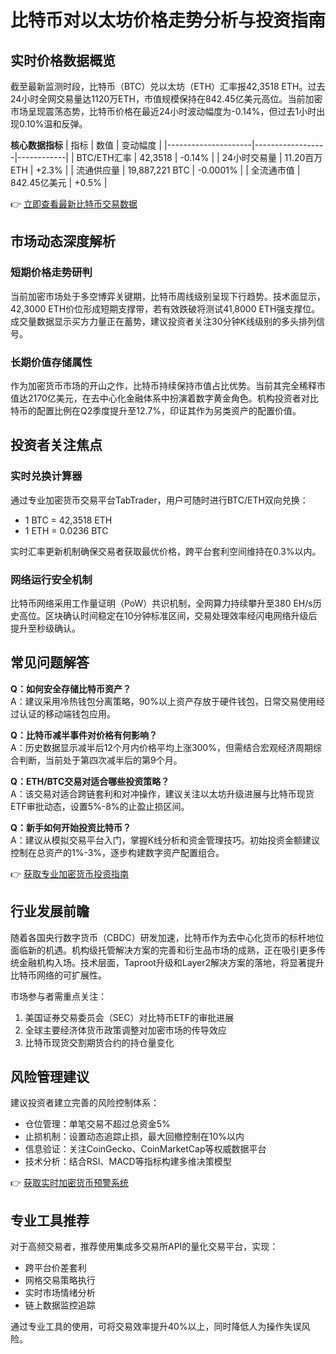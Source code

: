 # 比特币对以太坊价格走势分析与投资指南

## 实时价格数据概览

截至最新监测时段，比特币（BTC）兑以太坊（ETH）汇率报42,3518 ETH。过去24小时全网交易量达1120万ETH，市值规模保持在842.45亿美元高位。当前加密市场呈现震荡态势，比特币价格在最近24小时波动幅度为-0.14%，但过去1小时出现0.10%温和反弹。

**核心数据指标**
| 指标                | 数值             | 变动幅度   |
|---------------------|------------------|------------|
| BTC/ETH汇率         | 42,3518          | -0.14%     |
| 24小时交易量        | 11.20百万 ETH    | +2.3%      |
| 流通供应量          | 19,887,221 BTC   | -0.0001%   |
| 全流通市值          | 842.45亿美元     | +0.5%      |

👉 [立即查看最新比特币交易数据](https://bit.ly/okx_welcome)

## 市场动态深度解析

### 短期价格走势研判
当前加密市场处于多空博弈关键期，比特币周线级别呈现下行趋势。技术面显示，42,3000 ETH价位形成短期支撑带，若有效跌破将测试41,8000 ETH强支撑位。成交量数据显示买方力量正在蓄势，建议投资者关注30分钟K线级别的多头排列信号。

### 长期价值存储属性
作为加密货币市场的开山之作，比特币持续保持市值占比优势。当前其完全稀释市值达2170亿美元，在去中心化金融体系中扮演着数字黄金角色。机构投资者对比特币的配置比例在Q2季度提升至12.7%，印证其作为另类资产的配置价值。

## 投资者关注焦点

### 实时兑换计算器
通过专业加密货币交易平台TabTrader，用户可随时进行BTC/ETH双向兑换：
- 1 BTC = 42,3518 ETH
- 1 ETH = 0.0236 BTC

实时汇率更新机制确保交易者获取最优价格，跨平台套利空间维持在0.3%以内。

### 网络运行安全机制
比特币网络采用工作量证明（PoW）共识机制，全网算力持续攀升至380 EH/s历史高位。区块确认时间稳定在10分钟标准区间，交易处理效率经闪电网络升级后提升至秒级确认。

## 常见问题解答

**Q：如何安全存储比特币资产？**  
A：建议采用冷热钱包分离策略，90%以上资产存放于硬件钱包，日常交易使用经过认证的移动端钱包应用。

**Q：比特币减半事件对价格有何影响？**  
A：历史数据显示减半后12个月内价格平均上涨300%，但需结合宏观经济周期综合判断，当前处于第四次减半后的第9个月。

**Q：ETH/BTC交易对适合哪些投资策略？**  
A：该交易对适合跨链套利和对冲操作，建议关注以太坊升级进展与比特币现货ETF审批动态，设置5%-8%的止盈止损区间。

**Q：新手如何开始投资比特币？**  
A：建议从模拟交易平台入门，掌握K线分析和资金管理技巧。初始投资金额建议控制在总资产的1%-3%，逐步构建数字资产配置组合。

👉 [获取专业加密货币投资指南](https://bit.ly/okx_welcome)

## 行业发展前瞻

随着各国央行数字货币（CBDC）研发加速，比特币作为去中心化货币的标杆地位面临新的机遇。机构级托管解决方案的完善和衍生品市场的成熟，正在吸引更多传统金融机构入场。技术层面，Taproot升级和Layer2解决方案的落地，将显著提升比特币网络的可扩展性。

市场参与者需重点关注：
1. 美国证券交易委员会（SEC）对比特币ETF的审批进展
2. 全球主要经济体货币政策调整对加密市场的传导效应
3. 比特币现货交割期货合约的持仓量变化

## 风险管理建议

建议投资者建立完善的风险控制体系：
- 仓位管理：单笔交易不超过总资金5%
- 止损机制：设置动态追踪止损，最大回撤控制在10%以内
- 信息验证：关注CoinGecko、CoinMarketCap等权威数据平台
- 技术分析：结合RSI、MACD等指标构建多维决策模型

👉 [获取实时加密货币预警系统](https://bit.ly/okx_welcome)

## 专业工具推荐

对于高频交易者，推荐使用集成多交易所API的量化交易平台，实现：
- 跨平台价差套利
- 网格交易策略执行
- 实时市场情绪分析
- 链上数据监控追踪

通过专业工具的使用，可将交易效率提升40%以上，同时降低人为操作失误风险。